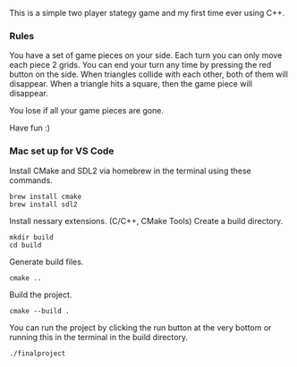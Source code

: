 This is a simple two player stategy game and my first time ever using C++.

### Rules
You have a set of game pieces on your side. Each turn you can only move each piece 2 grids. 
You can end your turn any time by pressing the red button on the side. 
When triangles collide with each other, both of them will disappear. When a triangle hits a square, then the game piece will disappear. 

You lose if all your game pieces are gone.

Have fun :)

### Mac set up for VS Code
Install CMake and SDL2 via homebrew in the terminal using these commands. 
```
brew install cmake
brew install sdl2
```
Install nessary extensions. (C/C++, CMake Tools)
Create a build directory. 
```
mkdir build
cd build
```
Generate build files.
```
cmake ..
```
Build the project.
```
cmake --build .
```

You can run the project by clicking the run button at the very bottom or running this in the terminal in the build directory. 
```
./finalproject
```



